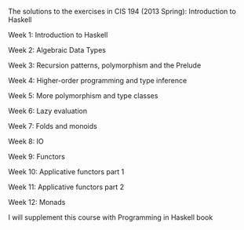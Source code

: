 The solutions to the exercises in CIS 194 (2013 Spring): Introduction to Haskell

Week 1: Introduction to Haskell

Week 2: Algebraic Data Types

Week 3: Recursion patterns, polymorphism and the Prelude

Week 4: Higher-order programming and type inference

Week 5: More polymorphism and type classes

Week 6: Lazy evaluation

Week 7: Folds and monoids

Week 8: IO

Week 9: Functors

Week 10: Applicative functors part 1

Week 11: Applicative functors part 2

Week 12: Monads

I will supplement this course with Programming in Haskell book
